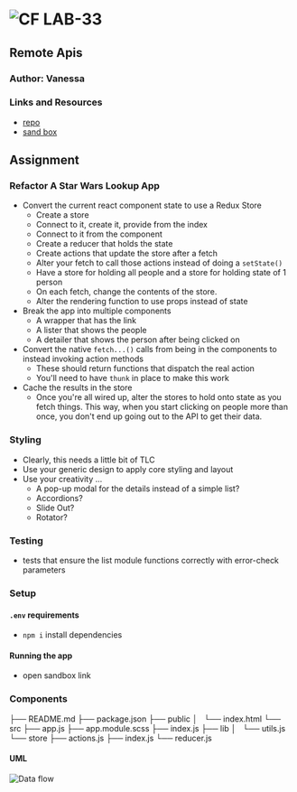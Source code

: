 ![CF](http://i.imgur.com/7v5ASc8.png) LAB-33
=================================================

## Remote Apis

### Author: Vanessa

### Links and Resources
* [repo](https://github.com/Wei9023/lab-33)
* [sand box](https://codesandbox.io/s/github/Wei9023/lab-33/tree/master/)

## Assignment
### Refactor A Star Wars Lookup App
* Convert the current react component state to use a Redux Store
  * Create a store
  * Connect to it, create it, provide from the index
  * Connect to it from the component
  * Create a reducer that holds the state
  * Create actions that update the store after a fetch
  * Alter your fetch to call those actions instead of doing a `setState()`
  * Have a store for holding all people and a store for holding state of 1 person
  * On each fetch, change the contents of the store.
  * Alter the rendering function to use props instead of state
* Break the app into multiple components
  * A wrapper that has the link
  * A lister that shows the people
  * A detailer that shows the person after being clicked on
* Convert the native `fetch...()` calls from being in the components to instead invoking action methods
  * These should return functions that dispatch the real action
  * You'll need to have `thunk` in place to make this work
* Cache the results in the store
  * Once you're all wired up, alter the stores to hold onto state as you fetch things. This way, when you start clicking on people more than once, you don't end up going out to the API to get their data.

### Styling
* Clearly, this needs a little bit of TLC
* Use your generic design to apply core styling and layout
* Use your creativity ...
  * A pop-up modal for the details instead of a simple list?
  * Accordions?
  * Slide Out?
  * Rotator?

### Testing
* tests that ensure the list module functions correctly with error-check parameters

### Setup
#### `.env` requirements
* `npm i` install dependencies

#### Running the app
* open sandbox link

### Components
├── README.md
├── package.json
├── public
│   └── index.html
└── src
    ├── app.js
    ├── app.module.scss
    ├── index.js
    ├── lib
    │   └── utils.js
    └── store
        ├── actions.js
        ├── index.js
        └── reducer.js



#### UML
![Data flow](./Data-flow.JPG)

